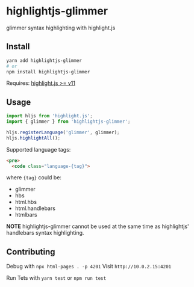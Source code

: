 # highlightjs-glimmer

glimmer syntax highlighting with highlight.js

## Install

```bash
yarn add highlightjs-glimmer
# or
npm install highlightjs-glimmer
```

Requires: [highlight.js >= v11](https://github.com/highlightjs/highlight.js)

## Usage

```js
import hljs from 'highlight.js';
import { glimmer } from 'highlightjs-glimmer';

hljs.registerLanguage('glimmer', glimmer);
hljs.highlightAll();
```

Supported language tags:

```html
<pre>
  <code class="language-{tag}">
```
where `{tag}` could be:
 - glimmer
 - hbs
 - html.hbs
 - html.handlebars
 - htmlbars

**NOTE** highlightjs-glimmer cannot be used at the same time as highlightjs' handlebars syntax highlighting.

## Contributing

Debug with `npx html-pages . -p 4201`
Visit `http://10.0.2.15:4201`

Run Tets with `yarn test` or `npm run test`
